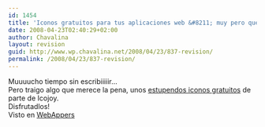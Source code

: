 ```yaml
---
id: 1454
title: 'Iconos gratuitos para tus aplicaciones web &#8211; muy pero que muy monos'
date: 2008-04-23T02:40:29+02:00
author: Chavalina
layout: revision
guid: http://www.wp.chavalina.net/2008/04/23/837-revision/
permalink: /2008/04/23/837-revision/
---
```

Muuuucho tiempo sin escribiiiiir…  
Pero traigo algo que merece la pena, unos <a href="http://icojoy.com/blogs/3" target="_blank">estupendos iconos gratuitos</a> de parte de Icojoy.  
Disfrutadlos!  
Visto en <a href="http://webappers.com" target="_blank">WebAppers</a>